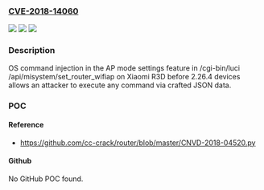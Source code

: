 ### [CVE-2018-14060](https://cve.mitre.org/cgi-bin/cvename.cgi?name=CVE-2018-14060)
![](https://img.shields.io/static/v1?label=Product&message=n%2Fa&color=blue)
![](https://img.shields.io/static/v1?label=Version&message=n%2Fa&color=blue)
![](https://img.shields.io/static/v1?label=Vulnerability&message=n%2Fa&color=brighgreen)

### Description

OS command injection in the AP mode settings feature in /cgi-bin/luci /api/misystem/set_router_wifiap on Xiaomi R3D before 2.26.4 devices allows an attacker to execute any command via crafted JSON data.

### POC

#### Reference
- https://github.com/cc-crack/router/blob/master/CNVD-2018-04520.py

#### Github
No GitHub POC found.

